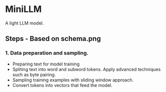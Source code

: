 # MiniLLM

A light LLM model.

## Steps - Based on schema.png

### 1. Data preparation and sampling.

- Preparing text for model training
- Spliting text into word and subword tokens. Apply advanced techniques such as byte pairing.
- Sampling training examples with sliding window approach.
- Convert tokens into vectors that feed the model.